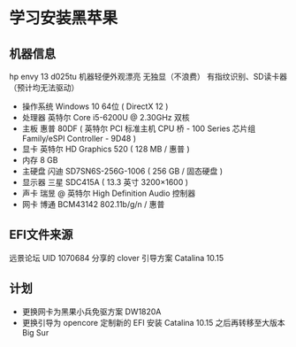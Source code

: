 # 学习安装黑苹果
## 机器信息
hp envy 13 d025tu
机器轻便外观漂亮 无独显（不浪费） 有指纹识别、SD读卡器（预计均无法驱动）
- 操作系统            Windows 10 64位 ( DirectX 12 )
- 处理器              英特尔 Core i5-6200U @ 2.30GHz 双核
- 主板                惠普 80DF ( 英特尔 PCI 标准主机 CPU 桥 - 100 Series 芯片组 Family/eSPI Controller - 9D48 )
- 显卡                英特尔 HD Graphics 520 ( 128 MB / 惠普 )
- 内存                8 GB
- 主硬盘              闪迪 SD7SN6S-256G-1006 ( 256 GB / 固态硬盘 )
- 显示器              三星 SDC415A ( 13.3 英寸 3200×1600 )
- 声卡                瑞昱  @ 英特尔 High Definition Audio 控制器
- 网卡                博通 BCM43142 802.11b/g/n / 惠普

## EFI文件来源
远景论坛 UID 1070684 分享的 clover 引导方案 Catalina 10.15

## 计划
- 更换网卡为黑果小兵免驱方案 DW1820A
- 更换引导为 opencore 定制新的 EFI 安装 Catalina 10.15 之后再转移至大版本 Big Sur
